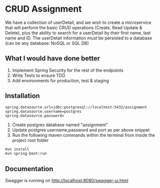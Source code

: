 # CRUD Assignment

We have a collection of userDetail, and we wish to create a microservice that will perform the basic CRUD
operations (Create, Read Update &amp; Delete), plus the ability to search for a userDetail by their first name, last name and ID.
The userDetail information must be persisted to a database (can be any database: NoSQL or SQL DB)

## What I would have done better

1. Implement Spring Security for the rest of the endpoints
2. Write Tests to ensure TDD
3. Add environments for production, test & staging


## Installation

```properties
spring.datasource.url=jdbc:postgresql://localhost:5432/assignment
spring.datasource.username=postgres
spring.datasource.password=
```

1. Create postgres database named "assignment"
2. Update postgres username,password and port as per above snippet
3. Run the following maven commands within the terminal from inside the project root folder

```bash
mvn install
mvn spring-boot:run
```

## Documentation

Swagger is running on [http://localhost:8080/swagger-ui.html](http://localhost:8080/swagger-ui.html) 


